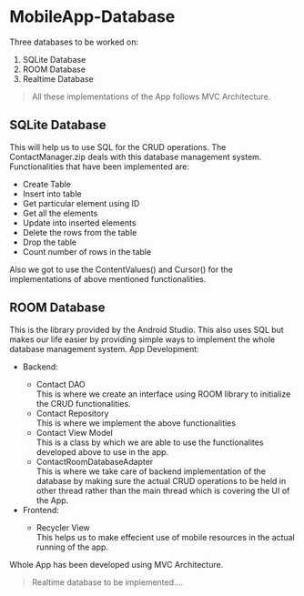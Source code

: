 # MobileApp-Database
Three databases to be worked on:
<ol>
  <li>SQLite Database</li>
  <li>ROOM Database</li>
  <li>Realtime Database</li>
</ol>

> All these implementations of the App follows MVC Architecture.

## SQLite Database
This will help us to use SQL for the CRUD operations. The ContactManager.zip deals with this database management system. Functionalities that have been implemented are:
<ul>
  <li>Create Table</li>
  <li>Insert into table</li>
  <li>Get particular element using ID</li>
  <li>Get all the elements</li>
  <li>Update into inserted elements</li>
  <li>Delete the rows from the table</li>
  <li>Drop the table</li>
  <li>Count number of rows in the table</li>
</ul>
Also we got to use the ContentValues() and Cursor() for the implementations of above mentioned functionalities.

## ROOM Database
This is the library provided by the Android Studio. This also uses SQL but makes our life easier by providing simple ways to implement the whole database management system.
App Development:
<ul>
  <li>Backend:</li>
  <ul>
    <li>Contact DAO</li>This is where we create an interface using ROOM library to initialize the CRUD functionalities.
    <li>Contact Repository</li>This is where we implement the above functionalities
    <li>Contact View Model</li>This is a class by which we are able to use the functionalites developed above to use in the app.
    <li>ContactRoomDatabaseAdapter</li>This is where we take care of backend implementation of the database by making sure the actual CRUD operations to be held in other thread
    rather than the main thread which is covering the UI of the App.
  </ul>
  <li>Frontend:</li>
  <ul>
    <li>Recycler View</li> This helps us to make effecient use of mobile resources in the actual running of the app.
  </ul>
 </ul>

Whole App has been developed using MVC Architecture. 

> Realtime database to be implemented....
